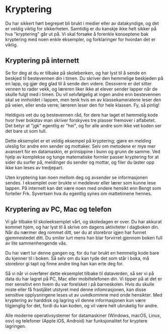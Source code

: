 # Kryptering

Du har sikkert hørt begrepet bli brukt i medier eller av datakyndige, og det er veldig viktig for sikkerheten. Samtidig er du kanskje ikke helt sikker på hva "kryptering" går ut på. Vi skal forsøke å forenkle konseptene bak kryptering med noen enkle eksempler, og forklaringer for hvordan det  er viktig.

## Kryptering på internett

Se for deg at du er tilbake på skolebenken, og har lyst til å sende en beskjed til bestevennen din i timen. Du skriver den hemmelige beskjeden på en lapp, og gjør deg glad til å sende den videre. Dessverre er det sitter vennen to rader vekk, og læreren liker ikke at elever sender lapper når de skulle fulgt med i timen. Du vil selvfølgelig at ingen andre enn bestevennen skal se innholdet i lappen, men tenk hvis en av klassekameratene leser den på veien, eller enda verre; læreren leser den for hele klassen. Fy, så pinlig!

Heldigvis vet du og bestevennen råd, for dere har laget et hemmelig kode hvor hver bokstav man skriver forskyves tre plasser fremover i alfabetet. Det betyr at "jgk" egentlig er "hei", og for alle andre som ikke vet koden ser det bare ut som tull.

Dette eksemplet er et veldig eksempel på kryptering; gjøre en melding uleslig for andre enn sender og mottaker. Selv om metodene er mye mer avansert for en datamaskin, er prinsippine i bunn og grunn de samme. Ved hjelp av komplekse og tunge matematiske formler passer kryptering for at sider du surfer på, meldinger du sender og mottar, og filer du laster opp ikke kan leses av tredjepart.

Uten kryptering kan noen mellom deg og avsender se informasjonen sendes. I eksemplet over brukte vi medelever eller lærer som kunne lese lappen. På internett kan det være noen med ondere hensikt enn Bengt som forteller Frk. Syvertsen hva du egentlig synes om mattetimene hennes.

## Kryptering av PC, Mac og telefon

Vi går tilbake til skoleeksemplet vårt, og skoledagen er over. Du har akkurat kommet hjem, og har lyst til å skrive om dagens aktiviteter i dagboken din. Når du nærmer deg rommet ditt, ser du at storebror igjen har funnet gjemmestedet ditt. Du smiler lurt mens han blar forvirret gjennom boken full av lite sammenhengende vås.

Du har vært lur denne gangen og, for du har brukt en hemmelig kode bare du kjenner til i boken. Så selv om du kan tyde det som står i boka, må storebror gi tapt og finne andre ting han kan erte deg for.

Så vi når vi overfører dette eksemplet tilbake til dataverden, så ser vi på data du har lagret på PC, Mac eller mobiltelefonen din. Vi tipper på at det er mer sensitivt enn hvem du var forelsket i på barneskolen. Hvis du skulle miste eller få frastjålet utstyret med denne infomrasjonen, kan disse sensitive opplysningene leses ut av uvedkommne med onde hensikter. Med kryptering av harddisk og lagring vil denne informasjonen kun være tilgjenglig for det, fordi du kan koden, og vil være helt ubrukelig for andre.

Alle moderne operativsystemer for datamaskiner (Windows, macOS, Linux, osv) og telefoner (Apple iOS, Android) har funksjonalitet for kryptere lagringen.
